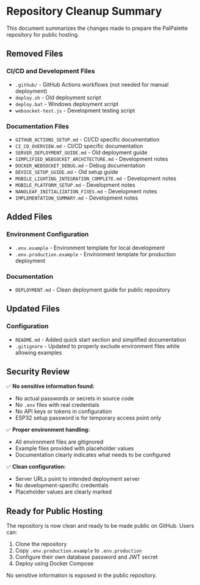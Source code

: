 # Repository Cleanup Summary

This document summarizes the changes made to prepare the PalPalette repository for public hosting.

## Removed Files

### CI/CD and Development Files

- `.github/` - GitHub Actions workflows (not needed for manual deployment)
- `deploy.sh` - Old deployment script
- `deploy.bat` - Windows deployment script
- `websocket-test.js` - Development testing script

### Documentation Files

- `GITHUB_ACTIONS_SETUP.md` - CI/CD specific documentation
- `CI_CD_OVERVIEW.md` - CI/CD specific documentation
- `SERVER_DEPLOYMENT_GUIDE.md` - Old deployment guide
- `SIMPLIFIED_WEBSOCKET_ARCHITECTURE.md` - Development notes
- `DOCKER_WEBSOCKET_DEBUG.md` - Debug documentation
- `DEVICE_SETUP_GUIDE.md` - Old setup guide
- `MOBILE_LIGHTING_INTEGRATION_COMPLETE.md` - Development notes
- `MOBILE_PLATFORM_SETUP.md` - Development notes
- `NANOLEAF_INITIALIZATION_FIXES.md` - Development notes
- `IMPLEMENTATION_SUMMARY.md` - Development notes

## Added Files

### Environment Configuration

- `.env.example` - Environment template for local development
- `.env.production.example` - Environment template for production deployment

### Documentation

- `DEPLOYMENT.md` - Clean deployment guide for public repository

## Updated Files

### Configuration

- `README.md` - Added quick start section and simplified documentation
- `.gitignore` - Updated to properly exclude environment files while allowing examples

## Security Review

✅ **No sensitive information found:**

- No actual passwords or secrets in source code
- No `.env` files with real credentials
- No API keys or tokens in configuration
- ESP32 setup password is for temporary access point only

✅ **Proper environment handling:**

- All environment files are gitignored
- Example files provided with placeholder values
- Documentation clearly indicates what needs to be configured

✅ **Clean configuration:**

- Server URLs point to intended deployment server
- No development-specific credentials
- Placeholder values are clearly marked

## Ready for Public Hosting

The repository is now clean and ready to be made public on GitHub. Users can:

1. Clone the repository
2. Copy `.env.production.example` to `.env.production`
3. Configure their own database password and JWT secret
4. Deploy using Docker Compose

No sensitive information is exposed in the public repository.
